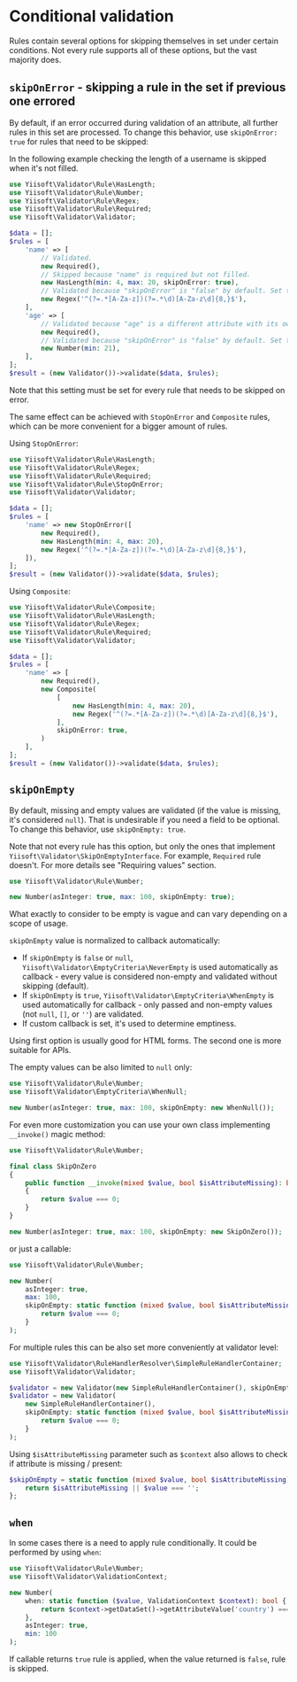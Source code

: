 # Conditional validation

Rules contain several options for skipping themselves in set under certain conditions. Not every rule supports all of 
these options, but the vast majority does.

## `skipOnError` - skipping a rule in the set if previous one errored

By default, if an error occurred during validation of an attribute, all further rules in this set are processed. To
change this behavior, use `skipOnError: true` for rules that need to be skipped:

In the following example checking the length of a username is skipped when it's not filled.

```php
use Yiisoft\Validator\Rule\HasLength;
use Yiisoft\Validator\Rule\Number;
use Yiisoft\Validator\Rule\Regex;
use Yiisoft\Validator\Rule\Required;
use Yiisoft\Validator\Validator;

$data = [];
$rules = [
    'name' => [
        // Validated.
        new Required(),
        // Skipped because "name" is required but not filled.
        new HasLength(min: 4, max: 20, skipOnError: true),
        // Validated because "skipOnError" is "false" by default. Set to "true" to skip it as well.
        new Regex('^(?=.*[A-Za-z])(?=.*\d)[A-Za-z\d]{8,}$'),
    ],
    'age' => [
        // Validated because "age" is a different attribute with its own set of rules..
        new Required(),
        // Validated because "skipOnError" is "false" by default. Set to "true" to skip it as well.
        new Number(min: 21),
    ],
];
$result = (new Validator())->validate($data, $rules);
```

Note that this setting must be set for every rule that needs to be skipped on error.

The same effect can be achieved with `StopOnError` and `Composite` rules, which can be more convenient for a bigger 
amount of rules.

Using `StopOnError`:

```php
use Yiisoft\Validator\Rule\HasLength;
use Yiisoft\Validator\Rule\Regex;
use Yiisoft\Validator\Rule\Required;
use Yiisoft\Validator\Rule\StopOnError;
use Yiisoft\Validator\Validator;

$data = [];
$rules = [
    'name' => new StopOnError([
        new Required(),
        new HasLength(min: 4, max: 20),
        new Regex('^(?=.*[A-Za-z])(?=.*\d)[A-Za-z\d]{8,}$'),
    ]),
];
$result = (new Validator())->validate($data, $rules);
```

Using `Composite`:

```php
use Yiisoft\Validator\Rule\Composite;
use Yiisoft\Validator\Rule\HasLength;
use Yiisoft\Validator\Rule\Regex;
use Yiisoft\Validator\Rule\Required;
use Yiisoft\Validator\Validator;

$data = [];
$rules = [
    'name' => [
        new Required(),
        new Composite(
            [
                new HasLength(min: 4, max: 20),
                new Regex('^(?=.*[A-Za-z])(?=.*\d)[A-Za-z\d]{8,}$'),
            ],
            skipOnError: true,
        )
    ],
];
$result = (new Validator())->validate($data, $rules);
```

## `skipOnEmpty`

By default, missing and empty values are validated (if the value is missing, it's considered `null`). That is
undesirable if you need a field to be optional. To change this behavior, use `skipOnEmpty: true`.

Note that not every rule has this option, but only the ones that implement `Yiisoft\Validator\SkipOnEmptyInterface`. For
example, `Required` rule doesn't. For more details see "Requiring values" section.

```php
use Yiisoft\Validator\Rule\Number;

new Number(asInteger: true, max: 100, skipOnEmpty: true);
```

What exactly to consider to be empty is vague and can vary depending on a scope of usage.

`skipOnEmpty` value is normalized to callback automatically:

- If `skipOnEmpty` is `false` or `null`, `Yiisoft\Validator\EmptyCriteria\NeverEmpty` is used automatically as
  callback - every value is considered non-empty and validated without skipping (default).
- If `skipOnEmpty` is `true`, `Yiisoft\Validator\EmptyCriteria\WhenEmpty` is used automatically for callback -
  only passed and non-empty values (not `null`, `[]`, or `''`) are validated.
- If custom callback  is set, it's used to determine emptiness.

Using first option is usually good for HTML forms. The second one is more suitable for APIs.

The empty values can be also limited to `null` only:

```php
use Yiisoft\Validator\Rule\Number;
use Yiisoft\Validator\EmptyCriteria\WhenNull;

new Number(asInteger: true, max: 100, skipOnEmpty: new WhenNull());
```

For even more customization you can use your own class implementing `__invoke()` magic method:

```php
use Yiisoft\Validator\Rule\Number;

final class SkipOnZero
{
    public function __invoke(mixed $value, bool $isAttributeMissing): bool
    {
        return $value === 0;
    }
}

new Number(asInteger: true, max: 100, skipOnEmpty: new SkipOnZero());
```

or just a callable:

```php
use Yiisoft\Validator\Rule\Number;

new Number(
    asInteger: true, 
    max: 100, 
    skipOnEmpty: static function (mixed $value, bool $isAttributeMissing): bool {
        return $value === 0;
    }
);
```

For multiple rules this can be also set more conveniently at validator level:

```php
use Yiisoft\Validator\RuleHandlerResolver\SimpleRuleHandlerContainer;
use Yiisoft\Validator\Validator;

$validator = new Validator(new SimpleRuleHandlerContainer(), skipOnEmpty: true);
$validator = new Validator(
    new SimpleRuleHandlerContainer(),
    skipOnEmpty: static function (mixed $value, bool $isAttributeMissing): bool {
        return $value === 0;
    }
);
```

Using `$isAttributeMissing` parameter such as `$context` also allows to check if attribute is missing / present:

```php
$skipOnEmpty = static function (mixed $value, bool $isAttributeMissing): bool {
    return $isAttributeMissing || $value === '';
};
```

## `when`

In some cases there is a need to apply rule conditionally. It could be performed by using `when`:

```php
use Yiisoft\Validator\Rule\Number;
use Yiisoft\Validator\ValidationContext;

new Number(
    when: static function ($value, ValidationContext $context): bool {
        return $context->getDataSet()->getAttributeValue('country') === Country::USA;
    },
    asInteger: true, 
    min: 100
);
```
If callable returns `true` rule is applied, when the value returned is `false`, rule is skipped.
